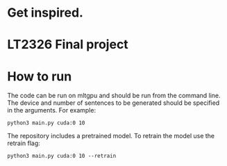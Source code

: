# Get inspired.
# LT2326 Final project

# How to run

The code can be run on mltgpu and should be run from the command line. The device and number of sentences to be generated should be specified in the arguments. For example: 

``` 
python3 main.py cuda:0 10
``` 

The repository includes a pretrained model. To retrain the model use the retrain flag:

``` 
python3 main.py cuda:0 10 --retrain
``` 
